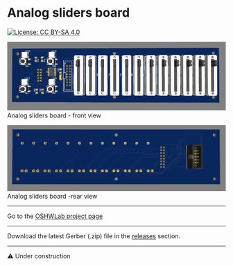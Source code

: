 # Analog sliders board

[![License: CC BY-SA 4.0](https://img.shields.io/badge/License-CC%20BY--SA%204.0-lightgrey.svg)](https://creativecommons.org/licenses/by-sa/4.0/)

![alt text](https://github.com/Openpipes-org/Analog_slicers_PCB/blob/main/images/slider_board-front.png)
<br>
Analog sliders board - front view

![alt text](https://github.com/Openpipes-org/Analog_slicers_PCB/blob/main/images/slider_board-rear.png)
<br>
Analog sliders board -rear view

<hr>
Go to the <a href="https://oshwlab.com/bonninr/openpipes_slider_controller">OSHWLab project page</a>

<hr>
Download the latest Gerber (.zip) file in the <a href="https://github.com/Openpipes-org/Analog_sliders_PCB/releases/latest">releases</a> section.
<hr>

⚠️ Under construction
